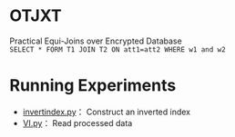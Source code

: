 # OTJXT
Practical Equi-Joins over Encrypted Database    
`SELECT * FORM T1 JOIN T2 ON att1=att2 WHERE w1 and w2`   

# Running Experiments
* [invertindex.py](https://github.com/Joel-Q-Xu/OTJXT/blob/master/otjxt/invertindex.py)： Construct an inverted index     
* [VI.py](https://github.com/Joel-Q-Xu/OTJXT/blob/master/otjxt/VI.py)： Read processed data     
